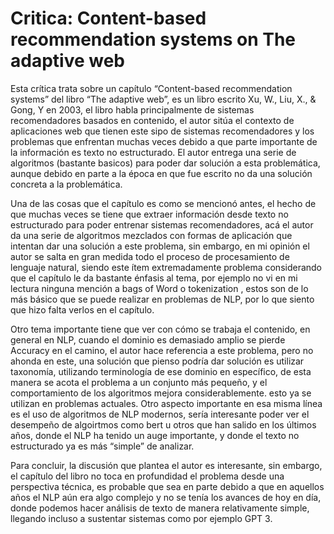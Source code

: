 
# Critica: Content-based recommendation systems on The adaptive web
 

Esta crítica trata sobre un capítulo “Content-based recommendation systems” del libro “The adaptive web”, es un libro escrito Xu, W., Liu, X., & Gong, Y en 2003, el libro habla principalmente de sistemas recomendadores basados en contenido, el autor sitúa el contexto de aplicaciones web que tienen este sipo de sistemas recomendadores y los problemas que enfrentan muchas veces debido a que parte importante de la información es texto no estructurado. El autor entrega una serie de algoritmos (bastante basicos) para poder dar solución a esta problemática, aunque debido en parte a la época en que fue escrito no da una solución concreta a la problemática.



Una de las cosas que el capítulo es como se mencionó antes, el hecho de que muchas veces se tiene que extraer información desde texto no estructurado para poder entrenar sistemas recomendadores, acá el autor da una serie de algoritmos mezclados con formas de aplicación que intentan dar una solución a este problema, sin embargo, en mi opinión el autor se salta en gran medida todo el proceso de procesamiento de lenguaje natural, siendo este ítem extremadamente problema considerando que el capítulo le da bastante énfasis al tema, por ejemplo no vi en mi lectura ninguna mención a bags of Word o tokenization , estos son de lo más básico que se puede realizar en problemas de NLP, por lo que siento que hizo falta verlos en el capítulo. 



Otro tema importante tiene que ver con cómo se trabaja el contenido, en general en NLP, cuando el dominio es demasiado amplio se pierde Accuracy en el camino, el autor hace referencia a este problema, pero no ahonda en este, una solución que pienso podría dar solución es utilizar taxonomía, utilizando terminología de ese dominio en específico, de esta manera se acota el problema a un conjunto más pequeño, y el comportamiento de los algoritmos mejora considerablemente. esto ya se utilizan en problemas actuales. Otro aspecto importante en esa misma línea es el uso de algoritmos de NLP modernos, sería interesante poder ver el desempeño de algoirtmos como bert u otros que han salido en los últimos años, donde el NLP ha tenido un auge importante, y donde el texto no estructurado ya es más “simple” de analizar.



Para concluir, la discusión que plantea el autor es interesante, sin embargo, el capítulo del libro no toca en profundidad el problema desde una perspectiva técnica, es probable que sea en parte debido a que en aquellos años el NLP aún era algo complejo y no se tenía los avances de hoy en día, donde podemos hacer análisis de texto de manera relativamente simple, llegando incluso a sustentar sistemas como por ejemplo GPT 3.
